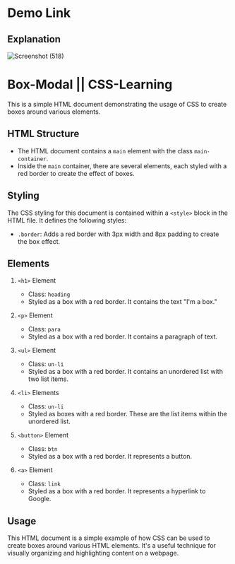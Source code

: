 # Demo Link



## Explanation

![Screenshot (518)](https://github.com/rahul9695/Beginner-Frontend-Practice/assets/120627949/d7ad345b-caa8-4ab8-89e4-d1fa63fc3c07)

# Box-Modal || CSS-Learning

This is a simple HTML document demonstrating the usage of CSS to create boxes around various elements.

## HTML Structure

- The HTML document contains a `main` element with the class `main-container`.
- Inside the `main` container, there are several elements, each styled with a red border to create the effect of boxes.

## Styling

The CSS styling for this document is contained within a `<style>` block in the HTML file. It defines the following styles:

- `.border`: Adds a red border with 3px width and 8px padding to create the box effect.

## Elements

1. `<h1>` Element
   - Class: `heading`
   - Styled as a box with a red border. It contains the text "I'm a box."

2. `<p>` Element
   - Class: `para`
   - Styled as a box with a red border. It contains a paragraph of text.

3. `<ul>` Element
   - Class: `un-li`
   - Styled as a box with a red border. It contains an unordered list with two list items.

4. `<li>` Elements
   - Class: `un-li`
   - Styled as boxes with a red border. These are the list items within the unordered list.

5. `<button>` Element
   - Class: `btn`
   - Styled as a box with a red border. It represents a button.

6. `<a>` Element
   - Class: `link`
   - Styled as a box with a red border. It represents a hyperlink to Google.

## Usage

This HTML document is a simple example of how CSS can be used to create boxes around various HTML elements. It's a useful technique for visually organizing and highlighting content on a webpage.
